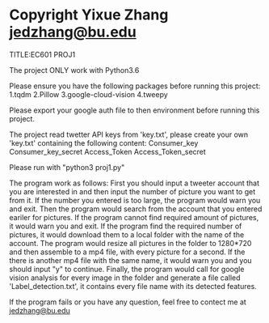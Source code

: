 # Copyright Yixue Zhang jedzhang@bu.edu

TITLE:EC601 PROJ1

The project ONLY work with Python3.6 

Please ensure you have the following packages before running this project:
1.tqdm
2.Pillow
3.google-cloud-vision
4.tweepy

Please export your google auth file to then environment before running this project.

The project read twetter API keys from 'key.txt', please create your own 'key.txt' containing the following content:
Consumer_key
Consumer_key_secret
Access_Token
Access_Token_secret

Please run with "python3 proj1.py"

The program work as follows:
First you should input a tweeter account that you are interested in and then input the number of picture you want to get from it. If the number you entered is too large, the program would warn you and exit. Then the program would search from the account that you entered eariler for pictures.
If the program cannot find required amount of pictures, it would warn you and exit. If the program find the required number of pictures, it would download them to a local folder with the name of the account. The program would resize all pictures in the folder to 1280*720 and then assemble to a mp4 file, with every picture for a second. If the there is another mp4 file with the same name, it would warn you and you should input "y" to continue. Finally, the program would call for google vision analysis for every image in the folder and generate a file called 'Label_detection.txt', it contains every file name with its detected features.

If the program fails or you have any question, feel free to contect me at jedzhang@bu.edu

